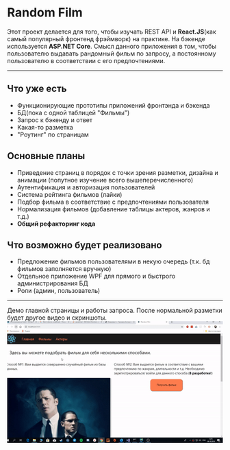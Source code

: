 # Random Film
Этот проект делается для того, чтобы изучать REST API и **React.JS**(как самый популярный фронтенд фрэймворк) на практике. На бэкенде используется **ASP.NET Core**. 
Смысл данного приложения в том, чтобы пользователю выдавать рандомный фильм по запросу, а постоянному пользователю в соответствии с его предпочтениями.

____
## Что уже есть
  - Функционирующие прототипы приложений фронтэнда и бэкенда
  - БД(пока с одной таблицей "Фильмы")
  - Запрос к бэкенду и ответ
  - Какая-то разметка
  - "Роутинг" по страницам
  
## Основные планы
  - Приведение страниц в порядок с точки зрения разметки, дизайна и анимации (попутное изучение всего вышеперечисленного)
  - Аутентификация и авторизация пользователей
  - Система рейтинга фильмов (лайки)
  - Подбор фильма в соответствие с предпочтениями пользователя
  - Нормализация фильмов (добавление таблицы актеров, жанров и т.д.)
  - **Общий рефакторинг кода**
  
## Что возможно будет реализовано
  - Предложение фильмов пользователями в некую очередь (т.к. бд фильмов заполняется вручную)
  - Отдельное приложение WPF для прямого и быстрого администрирования БД
  - Роли (админ, пользователь)
____
Демо главной страницы и работы запроса. После нормальной разметки будет другое видео и скриншоты.
![Demo-RandomFilm](demo.gif)
